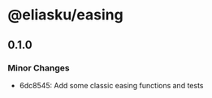 # @eliasku/easing

## 0.1.0
### Minor Changes

- 6dc8545: Add some classic easing functions and tests
